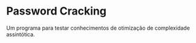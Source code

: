 # Password Cracking

Um programa para testar conhecimentos de otimização de complexidade assintótica.

